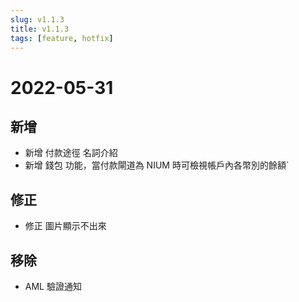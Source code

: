 ```yaml
---
slug: v1.1.3
title: v1.1.3
tags: [feature, hotfix]
---
```


# 2022-05-31

## 新增
- 新增 付款途徑 名詞介紹
- 新增 錢包 功能，當付款閘道為 NIUM 時可檢視帳戶內各幣別的餘額`

## 修正
- 修正 圖片顯示不出來

## 移除
- AML 驗證通知
